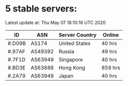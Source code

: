 # 5 stable servers:

Latest update at: Thu May 07 18:10:16 UTC 2020

| ID | ASN | Server Country | Online |
| -- | --- | -------------- | ------ |
| #.D09B | AS174 | United States | 40 hrs |
| #.97AF | AS49392 | Russia | 49 hrs |
| #.7F1D | AS63949 | Singapore | 40 hrs |
| #.BD3E | AS63888 | Hong Kong | 859 hrs |
| #.2A79 | AS63949 | Japan | 40 hrs |

